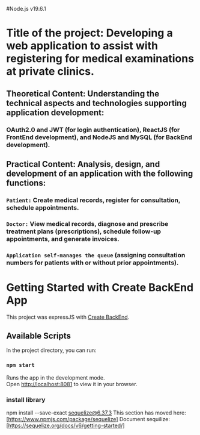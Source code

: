 #Node.js v19.6.1

# Title of the project: Developing a web application to assist with registering for medical examinations at private clinics.

## Theoretical Content: Understanding the technical aspects and technologies supporting application development:

### OAuth2.0 and JWT (for login authentication), ReactJS (for FrontEnd development), and NodeJS and MySQL (for BackEnd development).

## Practical Content: Analysis, design, and development of an application with the following functions:

### `Patient:` Create medical records, register for consultation, schedule appointments.

### `Doctor:` View medical records, diagnose and prescribe treatment plans (prescriptions), schedule follow-up appointments, and generate invoices.

### `Application self-manages the queue` (assigning consultation numbers for patients with or without prior appointments).

# Getting Started with Create BackEnd App

This project was expressJS with [Create BackEnd](https://github.com/expressjs/express?tab=readme-ov-file#Installation).

## Available Scripts

In the project directory, you can run:

### `npm start`

Runs the app in the development mode.\
Open [http://localhost:8081](http://localhost:808) to view it in your browser.

### install library

npm install --save-exact sequelize@6.37.3
This section has moved here: [https://www.npmjs.com/package/sequelize]
Document sequilize: [https://sequelize.org/docs/v6/getting-started/]
